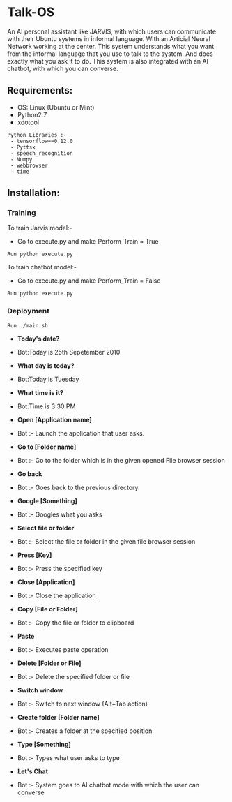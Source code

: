 # Talk-OS
An AI personal assistant like JARVIS, with which users can communicate with their Ubuntu systems in informal language. With an Articial Neural Network working at the center. This system understands what you want from the informal language that you use to talk to the system. And does exactly what you ask it to do.
This system is also integrated with an AI chatbot, with which you can converse.

## Requirements:
- OS: Linux (Ubuntu or Mint)
- Python2.7
- xdotool

```
Python Libraries :-
 - tensorflow==0.12.0
 - Pyttsx
 - speech_recognition
 - Numpy
 - webbrowser
 - time
```

## Installation:
### Training
To train Jarvis model:-
- Go to execute.py and make Perform_Train = True
```
Run python execute.py
```

To train chatbot model:-
- Go to execute.py and make Perform_Train = False
```
Run python execute.py
```

### Deployment
```
Run ./main.sh
```
* **Today's date?**
- Bot:Today is 25th Sepetember 2010
* **What day is today?**
- Bot:Today is Tuesday
* **What time is it?**
- Bot:Time is 3:30 PM
* **Open [Application name]**
- Bot :- Launch the application that user asks.
* **Go to [Folder name]**
- Bot :- Go to the folder which is in the given opened File browser session
* **Go back**
- Bot :- Goes back to the previous directory
* **Google [Something]**
- Bot :- Googles what you asks
* **Select file or folder**
- Bot :- Select the file or folder in the given file browser session
* **Press [Key]**
- Bot :- Press the specified key
* **Close [Application]**
- Bot :- Close the application
* **Copy [File or Folder]**
- Bot :- Copy the file or folder to clipboard
* **Paste**
- Bot :- Executes paste operation
* **Delete [Folder or File]**
- Bot :- Delete the specified folder or file
* **Switch window**
- Bot :- Switch to next window (Alt+Tab action)
* **Create folder [Folder name]**
- Bot :- Creates a folder at the specified position
* **Type [Something]**
- Bot :- Types what user asks to type
* **Let's Chat**
- Bot :- System goes to AI chatbot mode with which the user can converse

